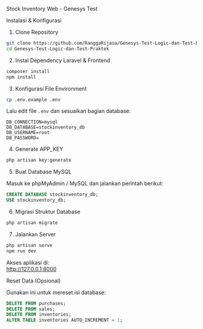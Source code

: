 Stock Inventory Web - Genesys Test

Instalasi & Konfigurasi

1. Clone Repository

```bash
git clone https://github.com/RanggaRijasa/Genesys-Test-Logic-dan-Test-Praktek.git
cd Genesys-Test-Logic-dan-Test-Praktek
```

2. Instal Dependency Laravel & Frontend

```bash
composer install
npm install
```

3. Konfigurasi File Environment

```bash
cp .env.example .env
```

Lalu edit file `.env` dan sesuaikan bagian database:

```
DB_CONNECTION=mysql
DB_DATABASE=stockinventory_db
DB_USERNAME=root
DB_PASSWORD=       
```

4. Generate APP_KEY

```bash
php artisan key:generate
```

5. Buat Database MySQL

Masuk ke phpMyAdmin / MySQL dan jalankan perintah berikut:

```sql
CREATE DATABASE stockinventory_db;
USE stockinventory_db;
```

6. Migrasi Struktur Database

```bash
php artisan migrate
```

7. Jalankan Server

```bash
php artisan serve
npm run dev
```

Akses aplikasi di:  
http://127.0.0.1:8000

Reset Data (Opsional)

Gunakan ini untuk mereset isi database:

```sql
DELETE FROM purchases;
DELETE FROM sales;
DELETE FROM inventories;
ALTER TABLE inventories AUTO_INCREMENT = 1;
```
